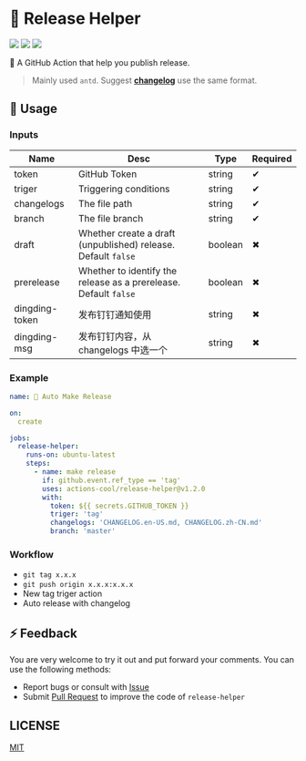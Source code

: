 # 🌈 Release Helper

![](https://img.shields.io/github/workflow/status/actions-cool/release-helper/CI?style=flat-square)
[![](https://img.shields.io/badge/marketplace-release--helper-blueviolet?style=flat-square)](https://github.com/marketplace/actions/release-helper)
[![](https://img.shields.io/github/v/release/actions-cool/release-helper?style=flat-square&color=orange)](https://github.com/actions-cool/release-helper/releases)

🤖 A GitHub Action that help you publish release.

> Mainly used `antd`. Suggest [**changelog**](https://github.com/ant-design/ant-design/blob/master/CHANGELOG.en-US.md) use the same format.

## 🚀 Usage

### Inputs

| Name | Desc | Type | Required |
| -- | -- | -- | -- |
| token | GitHub Token | string | ✔ |
| triger | Triggering conditions | string | ✔ |
| changelogs | The file path | string | ✔ |
| branch | The file branch | string | ✔ |
| draft | Whether create a draft (unpublished) release. Default `false` | boolean | ✖ |
| prerelease | Whether to identify the release as a prerelease. Default `false` | boolean | ✖ |
| dingding-token | 发布钉钉通知使用 | string | ✖ |
| dingding-msg | 发布钉钉内容，从 changelogs 中选一个 | string | ✖ |

### Example

```yml
name: 🤖 Auto Make Release

on:
  create

jobs:
  release-helper:
    runs-on: ubuntu-latest
    steps:
      - name: make release
        if: github.event.ref_type == 'tag'
        uses: actions-cool/release-helper@v1.2.0
        with:
          token: ${{ secrets.GITHUB_TOKEN }}
          triger: 'tag'
          changelogs: 'CHANGELOG.en-US.md, CHANGELOG.zh-CN.md'
          branch: 'master'
```

### Workflow

- `git tag x.x.x`
- `git push origin x.x.x:x.x.x`
- New tag triger action
- Auto release with changelog

## ⚡ Feedback

You are very welcome to try it out and put forward your comments. You can use the following methods:

- Report bugs or consult with [Issue](https://github.com/actions-cool/release-helper/issues)
- Submit [Pull Request](https://github.com/actions-cool/release-helper/pulls) to improve the code of `release-helper`

## LICENSE

[MIT](./LICENSE)
